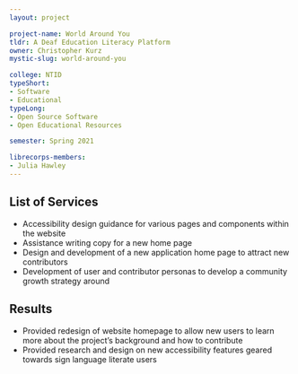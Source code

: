 ```yaml
---
layout: project

project-name: World Around You
tldr: A Deaf Education Literacy Platform
owner: Christopher Kurz
mystic-slug: world-around-you

college: NTID
typeShort:
- Software
- Educational
typeLong:
- Open Source Software
- Open Educational Resources

semester: Spring 2021

librecorps-members:
- Julia Hawley
---
```


## List of Services
- Accessibility design guidance for various pages and components within the website
- Assistance writing copy for a new home page
- Design and development of a new application home page to attract new contributors
- Development of user and contributor personas to develop a community growth strategy around

## Results
- Provided redesign of website homepage to allow new users to learn more about the project’s background and how to contribute
- Provided research and design on new accessibility features geared towards sign language literate users
